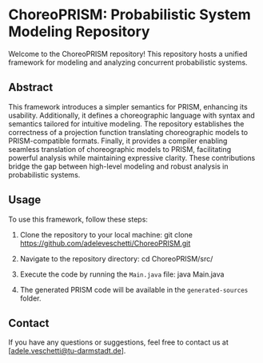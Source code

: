 # ChoreoPRISM: Probabilistic System Modeling Repository

Welcome to the ChoreoPRISM repository! This repository hosts a unified framework for modeling and analyzing concurrent probabilistic systems. 


## Abstract

This framework introduces a simpler semantics for PRISM, enhancing its usability. Additionally, it defines a choreographic language with syntax and semantics tailored for intuitive modeling. The repository establishes the correctness of a projection function translating choreographic models to PRISM-compatible formats. Finally, it provides a compiler enabling seamless translation of choreographic models to PRISM, facilitating powerful analysis while maintaining expressive clarity. These contributions bridge the gap between high-level modeling and robust analysis in probabilistic systems.


## Usage

To use this framework, follow these steps:

1. Clone the repository to your local machine: git clone https://github.com/adeleveschetti/ChoreoPRISM.git

2. Navigate to the repository directory: cd ChoreoPRISM/src/

3. Execute the code by running the `Main.java` file: java Main.java

4. The generated PRISM code will be available in the `generated-sources` folder.


## Contact

If you have any questions or suggestions, feel free to contact us at [adele.veschetti@tu-darmstadt.de].

